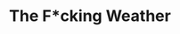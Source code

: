 ---
title: "The F*cking Weather"
categories: ["Random"]

link:
    url: "https://alcohollick.com/the-fucking-weather"
    dead: true
    follow: false

tweet: "The weather looks rude, today."
---